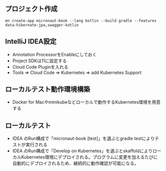 
## プロジェクト作成

```shell script
mn create-app micronaut-book --lang kotlin --build gradle --features data-hibernate-jpa,swagger-kotlin
```

## IntelliJ IDEA設定

- Annotation ProcessorをEnableにしておく
- Project SDKは11に設定する
- Cloud Code Pluginを入れる
- Tools => Cloud Code => Kubernetes => add Kubernetes Support

## ローカルテスト動作環境構築

- Docker for Macやminikubeなどローカルで動作するKubernetes環境を用意する

## ローカルテスト

- IDEA のRun構成で「micronaut-book [test]」を選ぶとgradle testによりテストが実行される
- IDEA のRun構成で「Develop on Kubernetes」を選ぶとskaffoldによりローカルKubernetes環境にデプロイされる。プログラムに変更を加えるたびに自動的にデプロイされるため、継続的に動作確認が可能になる。